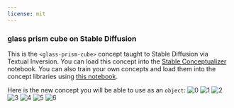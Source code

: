 ```yaml
---
license: mit
---
```

### glass prism cube on Stable Diffusion
This is the `<glass-prism-cube>` concept taught to Stable Diffusion via Textual Inversion. You can load this concept into the [Stable Conceptualizer](https://colab.research.google.com/github/huggingface/notebooks/blob/main/diffusers/stable_conceptualizer_inference.ipynb) notebook. You can also train your own concepts and load them into the concept libraries using [this notebook](https://colab.research.google.com/github/huggingface/notebooks/blob/main/diffusers/sd_textual_inversion_training.ipynb).

Here is the new concept you will be able to use as an `object`:
![<glass-prism-cube> 0](https://huggingface.co/sd-concepts-library/glass-prism-cube/resolve/main/concept_images/3.jpeg)
![<glass-prism-cube> 1](https://huggingface.co/sd-concepts-library/glass-prism-cube/resolve/main/concept_images/6.jpeg)
![<glass-prism-cube> 2](https://huggingface.co/sd-concepts-library/glass-prism-cube/resolve/main/concept_images/0.jpeg)
![<glass-prism-cube> 3](https://huggingface.co/sd-concepts-library/glass-prism-cube/resolve/main/concept_images/5.jpeg)
![<glass-prism-cube> 4](https://huggingface.co/sd-concepts-library/glass-prism-cube/resolve/main/concept_images/1.jpeg)
![<glass-prism-cube> 5](https://huggingface.co/sd-concepts-library/glass-prism-cube/resolve/main/concept_images/2.jpeg)
![<glass-prism-cube> 6](https://huggingface.co/sd-concepts-library/glass-prism-cube/resolve/main/concept_images/4.jpeg)

